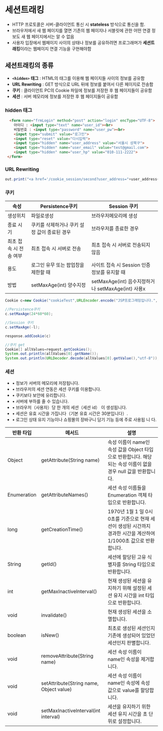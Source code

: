 # 세션트래킹

* HTTP 프로토콜은 서버-클라이언트 통신 시 **stateless** 방식으로 통신을 함.
* 브라우저에서 새 웹 페이지를 열면 기존의 웹 페이지나 서블릿에 관한 어떤 연결 정보도 새 웹 페이지에서는 알 수 없음 
* 사용자 입장에서 웹페이지 사이의 상태나 정보를 공유하려면 프로그래머가 **세션트래킹**이라는 웹페이지 연결 기능을 구현해야함   

## 세션트래킹의 종류 
* **`<hidden>` 태그** : HTML의 <hidden> 태그를 이용해 웹 페이지들 사이의 정보를 공유함 
* **URL Rewriting** : GET 방식으로 URL 뒤에 정보를 붙여서 다른 페이지로 전송함
* **쿠키** : 클라이언트 PC의 Cookie 파일에 정보를 저장한 후 웹 페이지들이 공유함
* **세션** : 서버 메모리에 정보를 저장한 후 웹 페이지들이 공유함

### hidden 태그
```html
  <form name="frmLogin" method="post" action="login" encType="UTF-8">
 	아이디 : <input type="text" name="user_id"><br>
 	비밀번호 : <input type="password" name="user_pw"><br>
 	<input type="submit" value="로그인">
 	<input type="reset" value="다시입력">
 	<input type="hidden" name="user_address" value="서울시 성북구">
 	<input type="hidden" name="user_email" value="test@gmail.com">
 	<input type="hidden" name="user_hp" value="010-111-2222">
 </form>
```

### URL Rewriting
```java
out.print("<a href='/cookie_session/second?user_address="+user_address+"'>두 번째 서블릿으로 보내기</a>");
```

### 쿠키   
|속성|Persistence쿠키|Session 쿠키|
|-|-|-|
|생성위치|파일로생성|브라우저메모리에 생성|
|종료 시기|쿠키를 삭제하거나 쿠키 설정 값이 종료된 경우|브라우저를 종료한 경우|
|최초 접속 시 전송 여부|최초 접속 시 서버로 전송|최초 접속 시 서버로 전송되지 않음|
|용도|로그인 유무 또는 팝업창을 제한할 때|사이트 접속 시 Session 인증 정보를 유지할 때|
|방법|setMaxAge(int) 양수지정|setMaxAge(int) 음수지정하거나 setMaxAge(int) 사용x|

```java
Cookie c=new Cookie("cookieTest",URLEncoder.encode("JSP프로그래밍입니다.","utf-8"));

//Persistence쿠키
c.setMaxAge(24*60*60); 

//Session 쿠키
c.setMaxAge(-l); 

response.addCookie(c)

//쿠키 get
Cookie[] allValues=request.getCookies();		
System.out.println(allValues[0].getName());
System.out.println(URLDecoder.decode(allValues[0].getValue(),"utf-8"));
```
  
### 세션   
* • 정보가 서버의 메모리에 저장됩니다.
* • 브라우저의 세션 연동은 세션 쿠키를 이용합니다.
* • 쿠키보다 보안에 유리합니다.
* • 서버에 부하를 줄 수 있습니다.
* • 브라우저（사용자）당 한 개의 세션（세션 id） 이 생성됩니다.
* • 세션은 유효 시간을 가집니다（기본 유효 시간은 30분입니다）.
* • 로그인 상태 유지 기능이나 쇼핑몰의 장바구니 담기 기능 등에 주로 사용됩 니 다.

|반환 타입| 메서드 |설명|
|-|-|-|
|Object| getAttribute(String name)| 속성 이름이 name인 속성 값을 Object 타입으로 반환합니다. 해당되는 속성 이름이 없을 경우 null 값을 반환합니다.|
|Enumeration| getAttributeNames()| 세션 속성 이름들을 Enumeration 객체 타입으로 반환합니다.|
|long| getCreationTime() |1970년 1월 1 일 0시 0초를 기준으로 현재 세션이 생성된 시간까지 경과한 시간을 계산하여 1/1000초 값으로 반환합니다.|
|String| getId() |세션에 할당된 고유 식별자를 String 타입으로 반환합니다.|
|int| getMaxInactivelnterval()|현재 생성된 세션을 유지하기 위해 설정된 세션 유지 시간을 int 타입으로 반환합니다.|
|void| invalidate() |현재 생성된 세션을 소멸합니다.|
|boolean| isNew() |최초로 생성된 세션인지 기존에 생성되어 있었던 세션인지 판별합니다.|
|void| removeAttribute(String name)|세션 속성 이름이 name인 속성을 제거합니다.|
|void| setAttribute(String name, Object value)|세션 속성 이름이 name인 속성에 속성 값으로 value를 할당합니다.|
|void| setMaxInactivelnterval(int interval)|세션을 유지하기 위한 세션 유지 시간을 초 단위로 설정합니다.|
